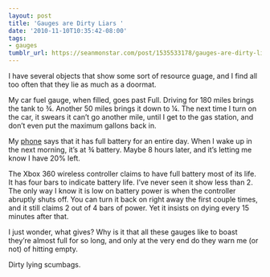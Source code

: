 ```yaml
---
layout: post
title: 'Gauges are Dirty Liars '
date: '2010-11-10T10:35:42-08:00'
tags:
- gauges
tumblr_url: https://seanmonstar.com/post/1535533178/gauges-are-dirty-liars
---
```

I have several objects that show some sort of resource guage, and I find all too often that they lie as much as a doormat.

My car fuel gauge, when filled, goes past Full. Driving for 180 miles brings the tank to ¾. Another 50 miles brings it down to ¼. The next time I turn on the car, it swears it can’t go another mile, until I get to the gas station, and don’t even put the maximum gallons back in.

My [phone](http://seanmonstar.com/2022/07/28/2010-09-29-samsung-galaxy-vibrant-review.html) says that it has full battery for an entire day. When I wake up in the next morning, it’s at ¾ battery. Maybe 8 hours later, and it’s letting me know I have 20% left.

The Xbox 360 wireless controller claims to have full battery most of its life. It has four bars to indicate battery life. I’ve never seen it show less than 2. The only way I know it is low on battery power is when the controller abruptly shuts off. You can turn it back on right away the first couple times, and it still claims 2 out of 4 bars of power. Yet it insists on dying every 15 minutes after that.

I just wonder, what gives? Why is it that all these gauges like to boast they’re almost full for so long, and only at the very end do they warn me (or not) of hitting empty.

Dirty lying scumbags.

